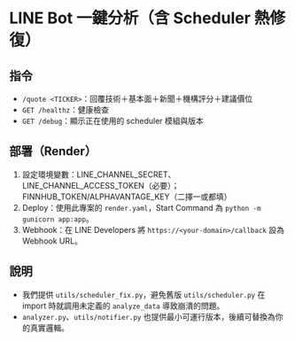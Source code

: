 # LINE Bot 一鍵分析（含 Scheduler 熱修復）

## 指令
- `/quote <TICKER>`：回覆技術＋基本面＋新聞＋機構評分＋建議價位
- `GET /healthz`：健康檢查
- `GET /debug`：顯示正在使用的 scheduler 模組與版本

## 部署（Render）
1. 設定環境變數：LINE_CHANNEL_SECRET、LINE_CHANNEL_ACCESS_TOKEN（必要）；FINNHUB_TOKEN/ALPHAVANTAGE_KEY（二擇一或都填）
2. Deploy：使用此專案的 `render.yaml`，Start Command 為 `python -m gunicorn app:app`。
3. Webhook：在 LINE Developers 將 `https://<your-domain>/callback` 設為 Webhook URL。

## 說明
- 我們提供 `utils/scheduler_fix.py`，避免舊版 `utils/scheduler.py` 在 import 時就調用未定義的 `analyze_data` 導致崩潰的問題。
- `analyzer.py`、`utils/notifier.py` 也提供最小可運行版本，後續可替換為你的真實邏輯。
